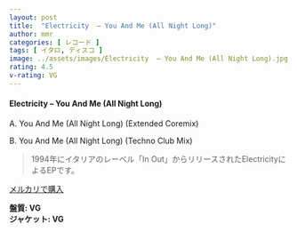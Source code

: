 ```yaml
---
layout: post
title:  "Electricity  – You And Me (All Night Long)"
author: mmr
categories: [ レコード ]
tags: [ イタロ, ディスコ ]
image: ../assets/images/Electricity  – You And Me (All Night Long).jpg
rating: 4.5
v-rating: VG
---
```


#### Electricity  – You And Me (All Night Long)

A. You And Me (All Night Long) (Extended Coremix)

B. You And Me (All Night Long) (Techno Club Mix)

> 1994年にイタリアのレーベル「In Out」からリリースされたElectricityによるEPです。


[メルカリで購入](https://jp.mercari.com/item/m28685512577)

<div class="mt-4 mb-4 d-flex align-items-center">
<strong class="mr-1">盤質: VG</strong>
</div>
<div class="mt-4 mb-4 d-flex align-items-center">
<strong class="mr-1">ジャケット: VG</strong>
</div>
